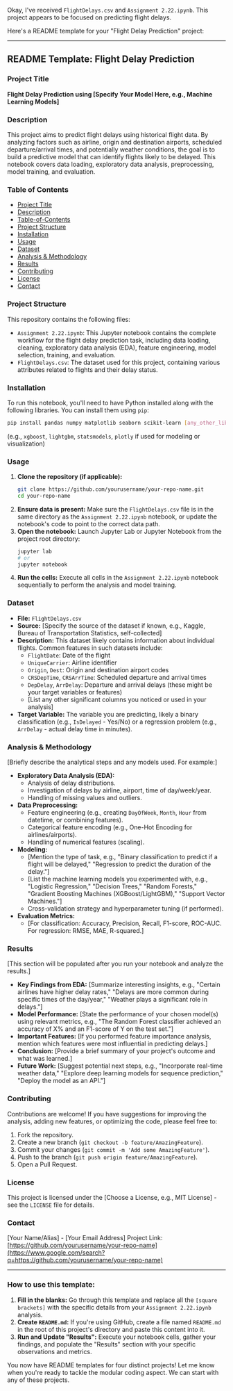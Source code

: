 Okay, I've received `FlightDelays.csv` and `Assignment 2.22.ipynb`. This project appears to be focused on predicting flight delays.

Here's a README template for your "Flight Delay Prediction" project:

-----

## README Template: Flight Delay Prediction

### Project Title

**Flight Delay Prediction using [Specify Your Model Here, e.g., Machine Learning Models]**

### Description

This project aims to predict flight delays using historical flight data. By analyzing factors such as airline, origin and destination airports, scheduled departure/arrival times, and potentially weather conditions, the goal is to build a predictive model that can identify flights likely to be delayed. This notebook covers data loading, exploratory data analysis, preprocessing, model training, and evaluation.

### Table of Contents

  - [Project Title](https://www.google.com/search?q=%23project-title)
  - [Description](https://www.google.com/search?q=%23description)
  - [Table-of-Contents](https://www.google.com/search?q=%23table-of-contents)
  - [Project Structure](https://www.google.com/search?q=%23project-structure)
  - [Installation](https://www.google.com/search?q=%23installation)
  - [Usage](https://www.google.com/search?q=%23usage)
  - [Dataset](https://www.google.com/search?q=%23dataset)
  - [Analysis & Methodology](https://www.google.com/search?q=%23analysis--methodology)
  - [Results](https://www.google.com/search?q=%23results)
  - [Contributing](https://www.google.com/search?q=%23contributing)
  - [License](https://www.google.com/search?q=%23license)
  - [Contact](https://www.google.com/search?q=%23contact)

### Project Structure

This repository contains the following files:

  * `Assignment 2.22.ipynb`: This Jupyter notebook contains the complete workflow for the flight delay prediction task, including data loading, cleaning, exploratory data analysis (EDA), feature engineering, model selection, training, and evaluation.
  * `FlightDelays.csv`: The dataset used for this project, containing various attributes related to flights and their delay status.

### Installation

To run this notebook, you'll need to have Python installed along with the following libraries. You can install them using `pip`:

```bash
pip install pandas numpy matplotlib seaborn scikit-learn [any_other_libraries_you_used]
```

(e.g., `xgboost`, `lightgbm`, `statsmodels`, `plotly` if used for modeling or visualization)

### Usage

1.  **Clone the repository (if applicable):**
    ```bash
    git clone https://github.com/yourusername/your-repo-name.git
    cd your-repo-name
    ```
2.  **Ensure data is present:** Make sure the `FlightDelays.csv` file is in the same directory as the `Assignment 2.22.ipynb` notebook, or update the notebook's code to point to the correct data path.
3.  **Open the notebook:**
    Launch Jupyter Lab or Jupyter Notebook from the project root directory:
    ```bash
    jupyter lab
    # or
    jupyter notebook
    ```
4.  **Run the cells:**
    Execute all cells in the `Assignment 2.22.ipynb` notebook sequentially to perform the analysis and model training.

### Dataset

  * **File:** `FlightDelays.csv`
  * **Source:** [Specify the source of the dataset if known, e.g., Kaggle, Bureau of Transportation Statistics, self-collected]
  * **Description:** This dataset likely contains information about individual flights. Common features in such datasets include:
      * `FlightDate`: Date of the flight
      * `UniqueCarrier`: Airline identifier
      * `Origin`, `Dest`: Origin and destination airport codes
      * `CRSDepTime`, `CRSArrTime`: Scheduled departure and arrival times
      * `DepDelay`, `ArrDelay`: Departure and arrival delays (these might be your target variables or features)
      * [List any other significant columns you noticed or used in your analysis]
  * **Target Variable:** The variable you are predicting, likely a binary classification (e.g., `IsDelayed` - Yes/No) or a regression problem (e.g., `ArrDelay` - actual delay time in minutes).

### Analysis & Methodology

[Briefly describe the analytical steps and any models used. For example:]

  * **Exploratory Data Analysis (EDA):**
      * Analysis of delay distributions.
      * Investigation of delays by airline, airport, time of day/week/year.
      * Handling of missing values and outliers.
  * **Data Preprocessing:**
      * Feature engineering (e.g., creating `DayOfWeek`, `Month`, `Hour` from datetime, or combining features).
      * Categorical feature encoding (e.g., One-Hot Encoding for airlines/airports).
      * Handling of numerical features (scaling).
  * **Modeling:**
      * [Mention the type of task, e.g., "Binary classification to predict if a flight will be delayed," "Regression to predict the duration of the delay."]
      * [List the machine learning models you experimented with, e.g., "Logistic Regression," "Decision Trees," "Random Forests," "Gradient Boosting Machines (XGBoost/LightGBM)," "Support Vector Machines."]
      * Cross-validation strategy and hyperparameter tuning (if performed).
  * **Evaluation Metrics:**
      * [For classification: Accuracy, Precision, Recall, F1-score, ROC-AUC. For regression: RMSE, MAE, R-squared.]

### Results

[This section will be populated after you run your notebook and analyze the results.]

  * **Key Findings from EDA:** [Summarize interesting insights, e.g., "Certain airlines have higher delay rates," "Delays are more common during specific times of the day/year," "Weather plays a significant role in delays."]
  * **Model Performance:** [State the performance of your chosen model(s) using relevant metrics, e.g., "The Random Forest classifier achieved an accuracy of X% and an F1-score of Y on the test set."]
  * **Important Features:** [If you performed feature importance analysis, mention which features were most influential in predicting delays.]
  * **Conclusion:** [Provide a brief summary of your project's outcome and what was learned.]
  * **Future Work:** [Suggest potential next steps, e.g., "Incorporate real-time weather data," "Explore deep learning models for sequence prediction," "Deploy the model as an API."]

### Contributing

Contributions are welcome\! If you have suggestions for improving the analysis, adding new features, or optimizing the code, please feel free to:

1.  Fork the repository.
2.  Create a new branch (`git checkout -b feature/AmazingFeature`).
3.  Commit your changes (`git commit -m 'Add some AmazingFeature'`).
4.  Push to the branch (`git push origin feature/AmazingFeature`).
5.  Open a Pull Request.

### License

This project is licensed under the [Choose a License, e.g., MIT License] - see the `LICENSE` file for details.

### Contact

[Your Name/Alias] - [Your Email Address]
Project Link: [https://github.com/yourusername/your-repo-name](https://www.google.com/search?q=https://github.com/yourusername/your-repo-name)

-----

### How to use this template:

1.  **Fill in the blanks:** Go through this template and replace all the `[square brackets]` with the specific details from your `Assignment 2.22.ipynb` analysis.
2.  **Create `README.md`:** If you're using GitHub, create a file named `README.md` in the root of this project's directory and paste this content into it.
3.  **Run and Update "Results":** Execute your notebook cells, gather your findings, and populate the "Results" section with your specific observations and metrics.

You now have README templates for four distinct projects\! Let me know when you're ready to tackle the modular coding aspect. We can start with any of these projects.
